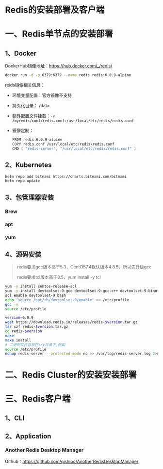 # Redis的安装部署及客户端

# 一、Redis单节点的安装部署

## 1、Docker

DockerHub镜像地址：https://hub.docker.com/_/redis/

```bash
docker run -d -p 6379:6379 --name redis redis:6.0.9-alpine
```

reids镜像相关信息：

- 环境变量配置：官方镜像不支持

- 持久化目录： /data

- 额外配置文件挂载：`-v /myredis/conf/redis.conf:/usr/local/etc/redis/redis.conf`

- 镜像定制：

  ```bash
  FROM redis:6.0.9-alpine
  COPY redis.conf /usr/local/etc/redis/redis.conf
  CMD [ "redis-server", "/usr/local/etc/redis/redis.conf" ]
  ```

## 2、Kubernetes

```bash
helm repo add bitnami https://charts.bitnami.com/bitnami
helm repo update
```



## 3、包管理器安装

### Brew

### apt

### yum



## 4、源码安装

>  redis要求gcc版本高于5.3，CentOS7.4默认版本4.8.5，所以先升级gcc
>
>  redis要求tcl版本高于8.5，yum install -y tcl

```bash
yum -y install centos-release-scl
yum -y install devtoolset-9-gcc devtoolset-9-gcc-c++ devtoolset-9-binutils
scl enable devtoolset-9 bash
echo "source /opt/rh/devtoolset-9/enable" >> /etc/profile
gcc -v
source /etc/profile 
```

```bash
version=6.0.9
wget https://download.redis.io/releases/redis-$version.tar.gz
tar xzf redis-$version.tar.gz
cd redis-$version
make
make install
# 二进制文件存放在src目录下,例如
source /etc/profile
nohup redis-server --protected-mode no >> /var/log/redis-server.log 2>&1 &
```

# 二、Redis Cluster的安装安装部署



# 三、Redis客户端

## 1、CLI

## 2、Application

### Another Redis Desktop Manager

Github：https://github.com/qishibo/AnotherRedisDesktopManager









